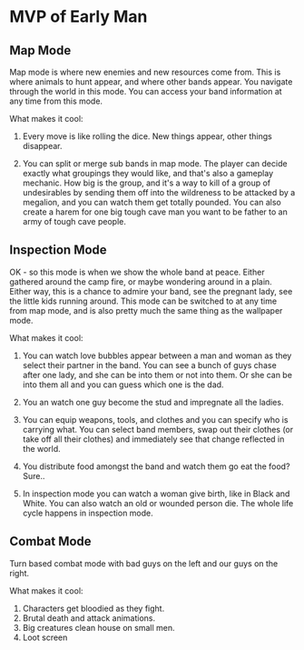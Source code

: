 # MVP of Early Man

## Map Mode

Map mode is where new enemies and new resources come from. This is where animals to hunt appear, and where other bands appear.
You navigate through the world in this mode. You can access your band information at any time from this mode. 

What makes it cool:
1. Every move is like rolling the dice. New things appear, other things disappear.

2. You can split or merge sub bands in map mode. The player can decide exactly what groupings they would like, and that's
also a gameplay mechanic. How big is the group, and it's a way to kill of a group of undesirables by sending them off into the
wildreness to be attacked by a megalion, and you can watch them get totally pounded. You can also create a harem for one
big tough cave man you want to be father to an army of tough cave people.

## Inspection Mode

OK - so this mode is when we show the whole band at peace. Either gathered around the camp fire, or maybe wondering around in 
a plain. Either way, this is a chance to admire your band, see the pregnant lady, see the little kids running around. This 
mode can be switched to at any time from map mode, and is also pretty much the same thing as the wallpaper mode.

What makes it cool:

1. You can watch love bubbles appear between a man and woman as they select their partner in the band. You can see a bunch of
guys chase after one lady, and she can be into them or not into them. Or she can be into them all and you can guess which one
is the dad.

2. You an watch one guy become the stud and impregnate all the ladies.

3. You can equip weapons, tools, and clothes and you can specify who is carrying what. You can select band members, swap out 
their clothes (or take off all their clothes) and immediately see that change reflected in the world.

4. You distribute food amongst the band and watch them go eat the food? Sure..

5. In inspection mode you can watch a woman give birth, like in Black and White. You can also watch an old or wounded person
die. The whole life cycle happens in inspection mode.

## Combat Mode

Turn based combat mode with bad guys on the left and our guys on the right.

What makes it cool:

1. Characters get bloodied as they fight.
2. Brutal death and attack animations.
3. Big creatures clean house on small men.
4. Loot screen
